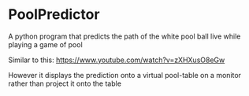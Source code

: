 # PoolPredictor

A python program that predicts the path of the white pool ball live while playing a game of pool

Similar to this: https://www.youtube.com/watch?v=zXHXusO8eGw

However it displays the prediction onto a virtual pool-table on a monitor rather than project it onto the table
